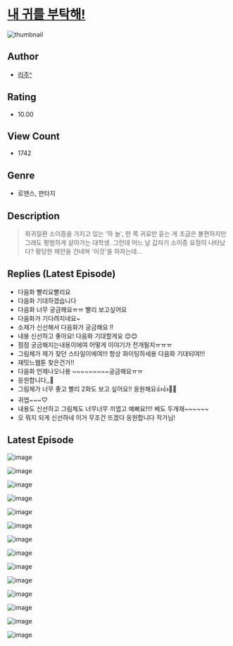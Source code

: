 # [내 귀를 부탁해!](https://comic.naver.com/challenge/list?titleId=810001)
![thumbnail](https://image-comic.pstatic.net/user_contents_data/challenge_comic/2023/05/23/155762/upload_7221294649223439921_480x623.jpeg)

## Author
- [리주^](https://comic.naver.com/artistTitle?id=155762)

## Rating
- 10.00

## View Count
- 1742

## Genre
- 로맨스, 판타지

## Description
> 희귀질환 소이증을 가지고 있는 '하 늘', 한 쪽 귀로만 듣는 게 조금은 불편하지만 그래도 평범하게 살아가는 대학생. 그런데 어느 날 갑자기 소이증 요정이 나타났다? 황당한 제안을 건네며 '이것'을 하자는데...

## Replies (Latest Episode)
- 다음화 빨리요빨리요
- 다음화 기대하겠습니다
- 다음화 너무 궁금해요ㅠㅠ 빨리 보고싶어요
- 다음화가 기다려지네요~
- 소재가 신선해서 다음화가 궁금해요 !!
- 내용 신선하고 좋아요! 다음화 기대할게요 😊😊
- 점점 궁금해지는내용이에여 어떻게 이야기가 전개될지ㅠㅠㅠ
- 그림체가 제가 찾던 스타일이에여!!! 항상 화이팅하세용 다음화 기대되여!!!
- 재밋느웹툰 찾은건가!!
- 다음화 언제나오나용 ~~~~~~~~~궁금해요ㅠㅠ
- 응원합니다,,💓
- 그림체가 너무 좋고 빨리 2화도 보고 싶어요!! 응원해요👍👍🤩🤩
- 귀엽~~~♡
- 내용도 신선하고 그림체도 너무너무 끼엽고 예뻐요!!!! 베도 두개재~~~~~~
- 오 뭐지 되게 신선하네 이거 무조건 뜨겠다 응원합니다 작가님!

## Latest Episode
![image](https://image-comic.pstatic.net/user_contents_data/challenge_comic/2023/05/23/155762/upload_3486126295412650288.jpeg)

![image](https://image-comic.pstatic.net/user_contents_data/challenge_comic/2023/05/23/155762/upload_3990531424970224227.jpeg)

![image](https://image-comic.pstatic.net/user_contents_data/challenge_comic/2023/05/23/155762/upload_3761121845755327792.jpeg)

![image](https://image-comic.pstatic.net/user_contents_data/challenge_comic/2023/05/23/155762/upload_7005129757837046580.jpeg)

![image](https://image-comic.pstatic.net/user_contents_data/challenge_comic/2023/05/23/155762/upload_3905799777561950052.jpeg)

![image](https://image-comic.pstatic.net/user_contents_data/challenge_comic/2023/05/23/155762/upload_7378362084372330808.jpeg)

![image](https://image-comic.pstatic.net/user_contents_data/challenge_comic/2023/05/23/155762/upload_4049635694835021925.jpeg)

![image](https://image-comic.pstatic.net/user_contents_data/challenge_comic/2023/05/23/155762/upload_7076955140103024693.jpeg)

![image](https://image-comic.pstatic.net/user_contents_data/challenge_comic/2023/05/23/155762/upload_7377567331510411574.jpeg)

![image](https://image-comic.pstatic.net/user_contents_data/challenge_comic/2023/05/23/155762/upload_4063199458445571427.jpeg)

![image](https://image-comic.pstatic.net/user_contents_data/challenge_comic/2023/05/23/155762/upload_7378365374233195873.jpeg)

![image](https://image-comic.pstatic.net/user_contents_data/challenge_comic/2023/05/23/155762/upload_7292232034988209463.jpeg)

![image](https://image-comic.pstatic.net/user_contents_data/challenge_comic/2023/05/23/155762/upload_7305742631185035831.jpeg)

![image](https://image-comic.pstatic.net/user_contents_data/challenge_comic/2023/05/23/155762/upload_7004280723635058995.jpeg)
